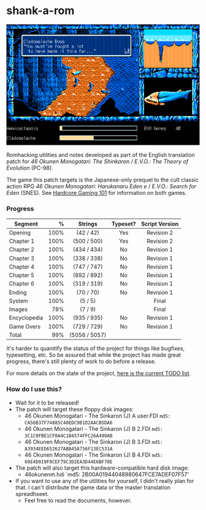 # shank-a-rom
![screen from mid-Chapter 1, translated](img/evidence_02.png)

Romhacking utilities and notes developed as part of the English translation patch for *46 Okunen Monogatari: The Shinkaron* / *E.V.O.: The Theory of Evolution* (PC-98).

The game this patch targets is the Japanese-only prequel to the cult classic action RPG *46 Okunen Monogatari: Harukanaru Eden e* / *E.V.O.: Search for Eden* (SNES). See [Hardcore Gaming 101](http://www.hardcoregaming101.net/46okunen/46okunen.htm) for information on both games.

### Progress
| Segment      | %    | Strings      | Typeset? | Script Version |
| -------------|-----:|:------------:|:--------:|:--------------:|
| Opening      |100%  |  (42 / 42)   | Yes      | Revision 2     |
| Chapter 1    |100%  | (500 / 500)  | Yes      | Revision 2     |
| Chapter 2    |100%  | (434 / 434)  | No       | Revision 1     |
| Chapter 3    |100%  | (338 / 338)  | No       | Revision 1     |
| Chapter 4    |100%  | (747 / 747)  | No       | Revision 1     |
| Chapter 5    |100%  | (892 / 892)  | No       | Revision 1     |
| Chapter 6    |100%  | (319 / 319)  | No       | Revision 1     |
| Ending       |100%  |  (70 / 70)   | No       | Revision 1     |
| System       |100%  |   (5 / 5)    |          | Final          |
| Images       | 78%  |   (7 / 9)    |          | Final          |
| Encyclopedia |100%  | (935 / 935)  | No       | Revision 1     |
| Game Overs   |100%  | (729 / 729)  | No       | Revision 1     |
| Total        | 99%  |(5056 / 5057) |          |                |

It's harder to quanitify the status of the project for things like bugfixes, typesetting, etc. So be assured that while the project has made great progress, there's still plenty of work to do before a release.

For more details on the state of the project, [here is the current TODO list](../master/todo.md).

### How do I use this?
* Wait for it to be released!
* The patch will target these floppy disk images:
	* 46 Okunen Monogatari - The Sinkaron (J) A user.FDI `md5: CA56B37F74885C40EDC9B1D2AACB5DA6`
	* 46 Okunen Monogatari - The Sinkaron (J) B 2.FDI `md5: 3C1C0FBE1CF0A4C1B4574FFC26A490AB`
	* 46 Okunen Monogatari - The Sinkaron (J) B 3.FDI `md5: A3934EED652627ABB45A756F13EC531A`
	* 46 Okunen Monogatari - The Sinkaron (J) B 4.FDI `md5: 60E4D019F0CEF79C3D2EA3D44E6BF70E`
* The patch will also target this hardware-compatible hard disk image:
	* 46okunenm.hdi `md5: 2B00A01944048980647FCE7ADEF07F57'
* If you want to use any of the utilities for yourself, I didn't really plan for that. I can't distribute the game data or the master translation spreadhseet.
	* Feel free to read the documents, however.